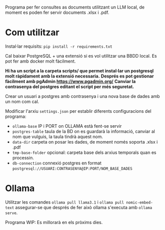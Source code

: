 Programa per fer consultes as documents utilitzant un LLM local, de moment es poden fer servir documents .xlsx i .pdf.

# Com utilitzar

Instal·lar requisits:
`pip install -r requirements.txt`

Cal baixar PostgreSQL + una extensió si es vol utilitzar una BBDD local. Es pot fer amb docker molt fàcilment.

**Hi ha un script a la carpeta scripts/ que permet instal·lar un postgresql molt ràpidament amb la extensió necessaria.**
**Després es pot gestionar fàcilment amb pgAdmin https://www.pgadmin.org/**
**Canviar la contrasenya del postgres editant el script per més seguretat.**

Crear un usuari a postgres amb contrasenya i una nova base de dades amb un nom com cal.

Modificar l'arxiu `settings.json` per establir diferents configuracions del programa:
- `ollama-base` IP i PORT on OLLAMA està fent-se servir
- `postgres-table` taula de la BD on es guardarà la informació, canviar al nom que vulguis, la taula tindrà aquest nom.
- `data-dir` carpeta on posar les dades, de moment només soporta .xlsx i .pdf
- `tmp-base-folder` opcional: carpeta base dels arxius temporals quan es processin.
- `db-connection`  connexió postgres en format `postgresql://USUARI:CONTRASENYA@IP:PORT/NOM_BASE_DADES` 

# Ollama

Utilitzar les comandes `ollama pull llama3.1` i `ollama pull nomic-embed-text` assegurar-se que després de fer això ollama s'executa amb `ollama serve`.

Programa WIP: Es millorarà en els pròxims dies.